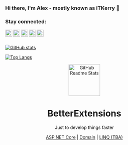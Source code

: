 ### Hi there, I'm Alex - mostly known as iTKerry 👋

### Stay connected:

[<img align="left" alt="StackOverflow" width="22px" src="https://cdn.jsdelivr.net/npm/simple-icons@v3/icons/stackoverflow.svg" />][stackoverflow]
[<img align="left" alt="YouTube" width="22px" src="https://cdn.jsdelivr.net/npm/simple-icons@v3/icons/youtube.svg" />][youtube]
[<img align="left" alt="Twitter" width="22px" src="https://cdn.jsdelivr.net/npm/simple-icons@v3/icons/twitter.svg" />][twitter]
[<img align="left" alt="LinkedIn" width="22px" src="https://cdn.jsdelivr.net/npm/simple-icons@v3/icons/linkedin.svg" />][linkedin]
[<img align="left" alt="Instagram" width="22px" src="https://cdn.jsdelivr.net/npm/simple-icons@v3/icons/instagram.svg" />][instagram]

<br />
<br />

[![GitHub stats](https://github-readme-stats.vercel.app/api?username=itkerry&show_icons=true&include_all_commits=true&hide_border=true)](https://github.com/iTKerry)

[![Top Langs](https://github-readme-stats.vercel.app/api/top-langs/?username=itkerry&layout=compact&hide_border=true)](https://github.com/iTKerry)

<p align="center">
    <img width="100px" src="https://github.com/itkerry/better-extensions-aspnet/raw/master/icon.png" align="center" alt="GitHub Readme Stats" />
    <h1 align="center">BetterExtensions</h1>
    <p align="center">Just to develop things faster</p>
    <p align="center">
        <a href="https://github.com/iTKerry/better-extensions-aspnet">ASP.NET Core</a> |
        <a href="https://github.com/iTKerry/better-extensions-domain">Domain</a> |
        <a href="#">LINQ (TBA)</a>
    </p>
</p>

[twitter]: https://twitter.com/iTKerry_
[youtube]: https://www.youtube.com/channel/UC6e15MO-hrUVVOSOYnbe7Qw
[instagram]: https://www.instagram.com/itkerry_
[linkedin]: https://www.linkedin.com/in/alex-katrynets
[stackoverflow]: https://stackoverflow.com/users/7330025/itkerry?tab=profile
